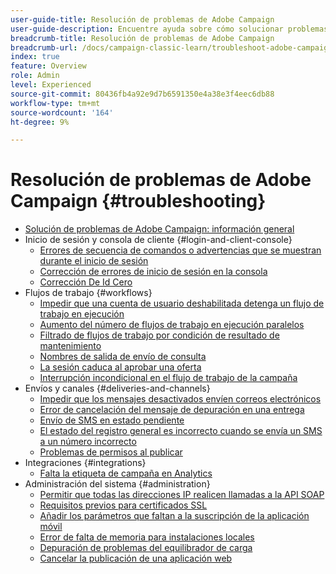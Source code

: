 ```yaml
---
user-guide-title: Resolución de problemas de Adobe Campaign
user-guide-description: Encuentre ayuda sobre cómo solucionar problemas con Adobe Campaign.
breadcrumb-title: Resolución de problemas de Adobe Campaign
breadcrumb-url: /docs/campaign-classic-learn/troubleshoot-adobe-campaign/overview.html
index: true
feature: Overview
role: Admin
level: Experienced
source-git-commit: 80436fb4a92e9d7b6591350e4a38e3f4eec6db88
workflow-type: tm+mt
source-wordcount: '164'
ht-degree: 9%

---
```



# Resolución de problemas de Adobe Campaign {#troubleshooting}

+ [Solución de problemas de Adobe Campaign: información general](/help/troubleshoot-adobe-campaign/overview.md)
+ Inicio de sesión y consola de cliente {#login-and-client-console}
   + [Errores de secuencia de comandos o advertencias que se muestran durante el inicio de sesión](/help/troubleshoot-adobe-campaign/script-error-during-login-errors.md)
   + [Corrección de errores de inicio de sesión en la consola](/help/troubleshoot-adobe-campaign/console-login-errors.md)
   + [Corrección De Id Cero](/help/troubleshoot-adobe-campaign/fixing-zero-id.md)
+ Flujos de trabajo {#workflows}
   + [Impedir que una cuenta de usuario deshabilitada detenga un flujo de trabajo en ejecución](/help/troubleshoot-adobe-campaign/prevent-disabled-accounts-from-stopping-workflow.md)
   + [Aumento del número de flujos de trabajo en ejecución paralelos](/help/troubleshoot-adobe-campaign/increase-parallel-workflows.md)
   + [Filtrado de flujos de trabajo por condición de resultado de mantenimiento](/help/troubleshoot-adobe-campaign/keep-result-workflow.md)
   + [Nombres de salida de envío de consulta](/help/troubleshoot-adobe-campaign/query-delivery-output-names.md)
   + [La sesión caduca al aprobar una oferta](/help/troubleshoot-adobe-campaign/session-expired-approving-offer.md)
   + [Interrupción incondicional en el flujo de trabajo de la campaña](/help/troubleshoot-adobe-campaign/unconditional-stop-workflow.md)
+ Envíos y canales {#deliveries-and-channels}
   + [Impedir que los mensajes desactivados envíen correos electrónicos](/help/troubleshoot-adobe-campaign/disabled-messages-sending-emails.md)
   + [Error de cancelación del mensaje de depuración en una entrega](/help/troubleshoot-adobe-campaign/message-cancelled-error.md)
   + [Envío de SMS en estado pendiente](/help/troubleshoot-adobe-campaign/resolve-pending-state-sms-delivery.md)
   + [El estado del registro general es incorrecto cuando se envía un SMS a un número incorrecto](/help/troubleshoot-adobe-campaign/sms-broad-log.md)
   + [Problemas de permisos al publicar](/help/troubleshoot-adobe-campaign/publishing-permissions-issues.md)
+ Integraciones {#integrations}
   + [Falta la etiqueta de campaña en Analytics](/help/troubleshoot-adobe-campaign/missing-campaign-label.md)
+ Administración del sistema {#administration}
   + [Permitir que todas las direcciones IP realicen llamadas a la API SOAP](/help/troubleshoot-adobe-campaign/allow-all-ip-address-to-make-soap-calls.md)
   + [Requisitos previos para certificados SSL](/help/troubleshoot-adobe-campaign/ssl-pre-requisites.md)
   + [Añadir los parámetros que faltan a la suscripción de la aplicación móvil](/help/troubleshoot-adobe-campaign/missing-parameters-app-subscription.md)
   + [Error de falta de memoria para instalaciones locales](/help/troubleshoot-adobe-campaign/troubleshooting-memory-issues.md)
   + [Depuración de problemas del equilibrador de carga](/help/troubleshoot-adobe-campaign/load-balancer-issues.md)
   + [Cancelar la publicación de una aplicación web](/help/troubleshoot-adobe-campaign/unpublish-web-application.md)